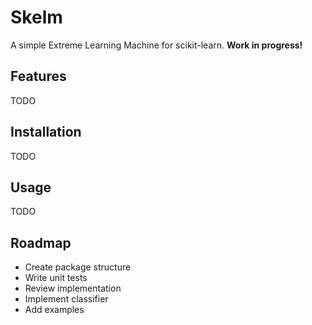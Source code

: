 # Skelm
A simple Extreme Learning Machine for scikit-learn.
**Work in progress!**

## Features
TODO

## Installation
TODO

## Usage
TODO

## Roadmap
- Create package structure
- Write unit tests
- Review implementation
- Implement classifier
- Add examples

